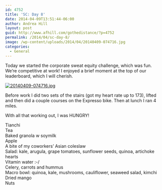 ```yaml
---
id: 4752
title: 'SC: Day 8'
date: 2014-04-09T13:51:44-06:00
author: Andrea Hill
layout: post
guid: http://www.afhill.com/gothedistance/?p=4752
permalink: /2014/04/sc-day-8/
image: /wp-content/uploads/2014/04/20140409-074716.jpg
categories:
  - General
---
```

Today we started the corporate sweat equity challenge, which was fun. We&#8217;re competitive at work! I enjoyed a brief moment at the top of our leaderboard, which I will cherish. 

[<img src="http://www.afhill.com/gothedistance/wp-content/uploads/2014/04/20140409-074716.jpg" alt="20140409-074716.jpg" class="alignnone size-full" />](http://www.afhill.com/gothedistance/wp-content/uploads/2014/04/20140409-074716.jpg)

Before work I did two sets of the stairs (got my heart rate up to 173), lifted and then did a couple courses on the Expresso bike. Then at lunch I ran 4 miles. 

With all that working out, I was HUNGRY!

Tianchi  
Tea  
Baked granola w soymilk  
Apple  
A bite of my coworkers&#8217; Asian coleslaw  
Salad: kale, arugula, grape tomatoes, sunflower seeds, quinoa, artichoke hearts  
Vitamin water :-/  
Celery, carrots and hummus  
Macro bowl: quinoa, kale, mushrooms, cauliflower, seaweed salad, kimchi  
Dried mango  
Nuts